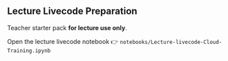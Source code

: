 
[//]: # ( challenge tech stack: )

[//]: # ( challenge presentation )

## Lecture Livecode Preparation

Teacher starter pack **for lecture use only**.

Open the lecture livecode notebook 👉 `notebooks/Lecture-livecode-Cloud-Training.ipynb`

[//]: # ( challenge instructions )
